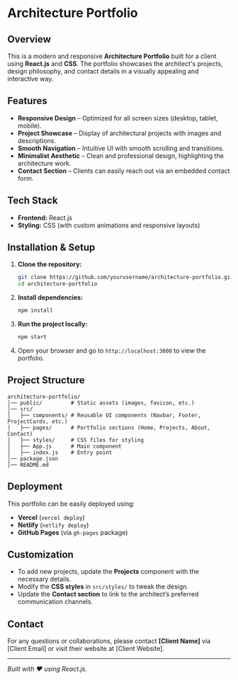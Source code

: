 # Architecture Portfolio

## Overview
This is a modern and responsive **Architecture Portfolio** built for a client using **React.js** and **CSS**. The portfolio showcases the architect's projects, design philosophy, and contact details in a visually appealing and interactive way.

## Features
- **Responsive Design** – Optimized for all screen sizes (desktop, tablet, mobile).
- **Project Showcase** – Display of architectural projects with images and descriptions.
- **Smooth Navigation** – Intuitive UI with smooth scrolling and transitions.
- **Minimalist Aesthetic** – Clean and professional design, highlighting the architecture work.
- **Contact Section** – Clients can easily reach out via an embedded contact form.

## Tech Stack
- **Frontend:** React.js
- **Styling:** CSS (with custom animations and responsive layouts)

## Installation & Setup
1. **Clone the repository:**
   ```sh
   git clone https://github.com/yourusername/architecture-portfolio.git
   cd architecture-portfolio
   ```
2. **Install dependencies:**
   ```sh
   npm install
   ```
3. **Run the project locally:**
   ```sh
   npm start
   ```
4. Open your browser and go to `http://localhost:3000` to view the portfolio.

## Project Structure
```
architecture-portfolio/
│── public/         # Static assets (images, favicon, etc.)
│── src/
│   ├── components/ # Reusable UI components (Navbar, Footer, ProjectCards, etc.)
│   ├── pages/      # Portfolio sections (Home, Projects, About, Contact)
│   ├── styles/     # CSS files for styling
│   ├── App.js      # Main component
│   ├── index.js    # Entry point
│── package.json
│── README.md
```

## Deployment
This portfolio can be easily deployed using:
- **Vercel** (`vercel deploy`)
- **Netlify** (`netlify deploy`)
- **GitHub Pages** (via `gh-pages` package)

## Customization
- To add new projects, update the **Projects** component with the necessary details.
- Modify the **CSS styles** in `src/styles/` to tweak the design.
- Update the **Contact section** to link to the architect’s preferred communication channels.

## Contact
For any questions or collaborations, please contact **[Client Name]** via [Client Email] or visit their website at [Client Website].

---
*Built with ❤️ using React.js.*

